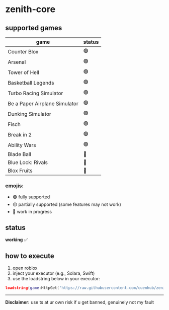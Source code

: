 # zenith-core
## supported games
| game                 | status |
|----------------------|--------|
| Counter Blox         |🟢|      
| Arsenal              |🟢|  
| Tower of Hell        |🟢|    
| Basketball Legends   |🟢 |      
| Turbo Racing Simulator    |🟢|  
| Be a Paper Airplane Simulator    |🟢| 
| Dunking Simulator    |🟢| 
| Fisch    |🟢|    
| Break in 2    |🟢|    
| Ability Wars    |🟢|    
| Blade Ball    |🔴|    
| Blue Lock: Rivals    |🔴|    
| Blox Fruits    |🔴|    
     

### emojis:
- 🟢 fully supported
- 🟡 partially supported (some features may not work)
- 🔴 work in progress

## status
**working** ✅

## how to execute
1. open roblox
2. inject your  executor (e.g., Solara, Swift)
3. use the loadstring below in your executor:

```lua
loadstring(game:HttpGet("https://raw.githubusercontent.com/cuenhub/zenith-core/refs/heads/main/loader.lua"))()
```


---
**Disclaimer:** use ts at ur own risk if u get banned, genuinely not my fault

